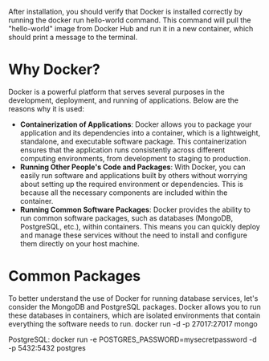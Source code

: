 After installation, you should verify that Docker is installed correctly by running the docker run hello-world command. This command will pull the "hello-world" image from Docker Hub and run it in a new container, which should print a message to the terminal.



# Why Docker?

Docker is a powerful platform that serves several purposes in the development, deployment, and running of applications. Below are the reasons why it is used:

- **Containerization of Applications**: Docker allows you to package your application and its dependencies into a container, which is a lightweight, standalone, and executable software package. This containerization ensures that the application runs consistently across different computing environments, from development to staging to production.
- **Running Other People's Code and Packages**: With Docker, you can easily run software and applications built by others without worrying about setting up the required environment or dependencies. This is because all the necessary components are included within the container.
- **Running Common Software Packages**: Docker provides the ability to run common software packages, such as databases (MongoDB, PostgreSQL, etc.), within containers. This means you can quickly deploy and manage these services without the need to install and configure them directly on your host machine.


# Common Packages

To better understand the use of Docker for running database services, let's consider the MongoDB and PostgreSQL packages. Docker allows you to run these databases in containers, which are isolated environments that contain everything the software needs to run.
docker run -d -p 27017:27017 mongo


PostgreSQL:
docker run -e POSTGRES_PASSWORD=mysecretpassword -d -p 5432:5432 postgres